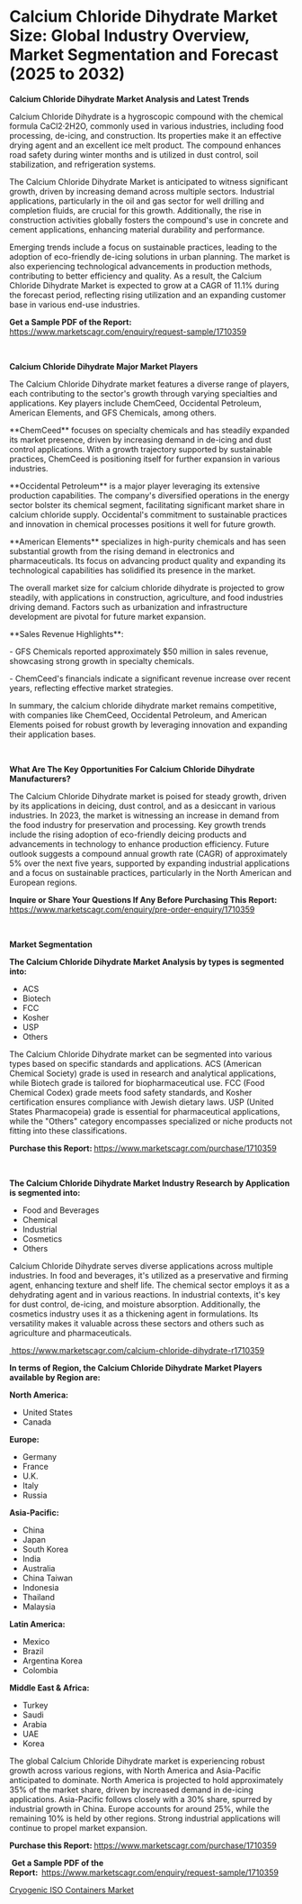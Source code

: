 <p><h1>Calcium Chloride Dihydrate Market Size: Global Industry Overview, Market Segmentation and Forecast (2025 to 2032)</h1></p><p><strong>Calcium Chloride Dihydrate Market Analysis and Latest Trends</strong></p>
<p><p>Calcium Chloride Dihydrate is a hygroscopic compound with the chemical formula CaCl2·2H2O, commonly used in various industries, including food processing, de-icing, and construction. Its properties make it an effective drying agent and an excellent ice melt product. The compound enhances road safety during winter months and is utilized in dust control, soil stabilization, and refrigeration systems.</p><p>The Calcium Chloride Dihydrate Market is anticipated to witness significant growth, driven by increasing demand across multiple sectors. Industrial applications, particularly in the oil and gas sector for well drilling and completion fluids, are crucial for this growth. Additionally, the rise in construction activities globally fosters the compound's use in concrete and cement applications, enhancing material durability and performance.</p><p>Emerging trends include a focus on sustainable practices, leading to the adoption of eco-friendly de-icing solutions in urban planning. The market is also experiencing technological advancements in production methods, contributing to better efficiency and quality. As a result, the Calcium Chloride Dihydrate Market is expected to grow at a CAGR of 11.1% during the forecast period, reflecting rising utilization and an expanding customer base in various end-use industries.</p></p>
<p><strong>Get a Sample PDF of the Report:&nbsp;</strong> <a href="https://www.marketscagr.com/enquiry/request-sample/1710359?utm_campaign=3172&utm_medium=2&utm_source=Github&utm_content=ia&utm_term=27032025&utm_id=calcium-chloride-dihydrate">https://www.marketscagr.com/enquiry/request-sample/1710359</a></p>
<p>&nbsp;</p>
<p><strong>Calcium Chloride Dihydrate Major Market Players</strong></p>
<p><p>The Calcium Chloride Dihydrate market features a diverse range of players, each contributing to the sector's growth through varying specialties and applications. Key players include ChemCeed, Occidental Petroleum, American Elements, and GFS Chemicals, among others.</p><p>**ChemCeed** focuses on specialty chemicals and has steadily expanded its market presence, driven by increasing demand in de-icing and dust control applications. With a growth trajectory supported by sustainable practices, ChemCeed is positioning itself for further expansion in various industries.</p><p>**Occidental Petroleum** is a major player leveraging its extensive production capabilities. The company's diversified operations in the energy sector bolster its chemical segment, facilitating significant market share in calcium chloride supply. Occidental's commitment to sustainable practices and innovation in chemical processes positions it well for future growth.</p><p>**American Elements** specializes in high-purity chemicals and has seen substantial growth from the rising demand in electronics and pharmaceuticals. Its focus on advancing product quality and expanding its technological capabilities has solidified its presence in the market.</p><p>The overall market size for calcium chloride dihydrate is projected to grow steadily, with applications in construction, agriculture, and food industries driving demand. Factors such as urbanization and infrastructure development are pivotal for future market expansion. </p><p>**Sales Revenue Highlights**: </p><p>- GFS Chemicals reported approximately $50 million in sales revenue, showcasing strong growth in specialty chemicals.</p><p>- ChemCeed's financials indicate a significant revenue increase over recent years, reflecting effective market strategies.</p><p>In summary, the calcium chloride dihydrate market remains competitive, with companies like ChemCeed, Occidental Petroleum, and American Elements poised for robust growth by leveraging innovation and expanding their application bases.</p></p>
<p>&nbsp;</p>
<p><strong>What Are The Key Opportunities For Calcium Chloride Dihydrate Manufacturers?</strong></p>
<p><p>The Calcium Chloride Dihydrate market is poised for steady growth, driven by its applications in deicing, dust control, and as a desiccant in various industries. In 2023, the market is witnessing an increase in demand from the food industry for preservation and processing. Key growth trends include the rising adoption of eco-friendly deicing products and advancements in technology to enhance production efficiency. Future outlook suggests a compound annual growth rate (CAGR) of approximately 5% over the next five years, supported by expanding industrial applications and a focus on sustainable practices, particularly in the North American and European regions.</p></p>
<p><strong>Inquire or Share Your Questions If Any Before Purchasing This Report:</strong> <a href="https://www.marketscagr.com/enquiry/pre-order-enquiry/1710359?utm_campaign=3172&utm_medium=2&utm_source=Github&utm_content=ia&utm_term=27032025&utm_id=calcium-chloride-dihydrate">https://www.marketscagr.com/enquiry/pre-order-enquiry/1710359</a></p>
<p>&nbsp;</p>
<p><strong>Market Segmentation</strong></p>
<p><strong>The Calcium Chloride Dihydrate Market Analysis by types is segmented into:</strong></p>
<p><ul><li>ACS</li><li>Biotech</li><li>FCC</li><li>Kosher</li><li>USP</li><li>Others</li></ul></p>
<p><p>The Calcium Chloride Dihydrate market can be segmented into various types based on specific standards and applications. ACS (American Chemical Society) grade is used in research and analytical applications, while Biotech grade is tailored for biopharmaceutical use. FCC (Food Chemical Codex) grade meets food safety standards, and Kosher certification ensures compliance with Jewish dietary laws. USP (United States Pharmacopeia) grade is essential for pharmaceutical applications, while the "Others" category encompasses specialized or niche products not fitting into these classifications.</p></p>
<p><strong>Purchase this Report:&nbsp;</strong><a href="https://www.marketscagr.com/purchase/1710359?utm_campaign=3172&utm_medium=2&utm_source=Github&utm_content=ia&utm_term=27032025&utm_id=calcium-chloride-dihydrate">https://www.marketscagr.com/purchase/1710359</a></p>
<p>&nbsp;</p>
<p><strong>The Calcium Chloride Dihydrate Market Industry Research by Application is segmented into:</strong></p>
<p><ul><li>Food and Beverages</li><li>Chemical</li><li>Industrial</li><li>Cosmetics</li><li>Others</li></ul></p>
<p><p>Calcium Chloride Dihydrate serves diverse applications across multiple industries. In food and beverages, it's utilized as a preservative and firming agent, enhancing texture and shelf life. The chemical sector employs it as a dehydrating agent and in various reactions. In industrial contexts, it's key for dust control, de-icing, and moisture absorption. Additionally, the cosmetics industry uses it as a thickening agent in formulations. Its versatility makes it valuable across these sectors and others such as agriculture and pharmaceuticals.</p></p>
<p><a href="https://www.marketscagr.com/calcium-chloride-dihydrate-r1710359?utm_campaign=3172&utm_medium=2&utm_source=Github&utm_content=ia&utm_term=27032025&utm_id=calcium-chloride-dihydrate">&nbsp;https://www.marketscagr.com/calcium-chloride-dihydrate-r1710359</a></p>
<p><strong>In terms of Region, the Calcium Chloride Dihydrate Market Players available by Region are:</strong></p>
<p>
    <p> <strong> North America: </strong>
        <ul>
            <li>United States</li>
            <li>Canada</li>
        </ul>
        </p> 
    <p> <strong> Europe: </strong>
        <ul>
            <li>Germany</li>
            <li>France</li>
            <li>U.K.</li>
            <li>Italy</li>
            <li>Russia</li>
        </ul>
        </p> 
    <p> <strong> Asia-Pacific: </strong>
        <ul>
            <li>China</li>
            <li>Japan</li>
            <li>South Korea</li>
            <li>India</li>
            <li>Australia</li>
            <li>China Taiwan</li>
            <li>Indonesia</li>
            <li>Thailand</li>
            <li>Malaysia</li>
        </ul>
        </p> 
    <p> <strong> Latin America: </strong>
        <ul>
            <li>Mexico</li>
            <li>Brazil</li>
            <li>Argentina Korea</li>
            <li>Colombia</li>
        </ul>
        </p> 
    <p> <strong> Middle East & Africa: </strong>
        <ul>
            <li>Turkey</li>
            <li>Saudi</li>
            <li>Arabia</li>
            <li>UAE</li>
            <li>Korea</li>
        </ul>
    </p>
    </p>
<p><p>The global Calcium Chloride Dihydrate market is experiencing robust growth across various regions, with North America and Asia-Pacific anticipated to dominate. North America is projected to hold approximately 35% of the market share, driven by increased demand in de-icing applications. Asia-Pacific follows closely with a 30% share, spurred by industrial growth in China. Europe accounts for around 25%, while the remaining 10% is held by other regions. Strong industrial applications will continue to propel market expansion.</p></p>
<p><strong>Purchase this Report: </strong><a href="https://www.marketscagr.com/purchase/1710359?utm_campaign=3172&utm_medium=2&utm_source=Github&utm_content=ia&utm_term=27032025&utm_id=calcium-chloride-dihydrate">https://www.marketscagr.com/purchase/1710359</a></p>
<p>&nbsp;<strong>Get a Sample PDF of the Report:&nbsp;&nbsp;</strong><a href="https://www.marketscagr.com/enquiry/request-sample/1710359?utm_campaign=3172&utm_medium=2&utm_source=Github&utm_content=ia&utm_term=27032025&utm_id=calcium-chloride-dihydrate">https://www.marketscagr.com/enquiry/request-sample/1710359</a></p>
<p><strong></strong></p>
<p><p><a href="https://github.com/helmeludu/Market-Research-Report-List-1/blob/main/cryogenic-iso-containers-market.md?utm_campaign=3172&utm_medium=2&utm_source=Github&utm_content=ia&utm_term=27032025&utm_id=calcium-chloride-dihydrate">Cryogenic ISO Containers Market</a></p></p>